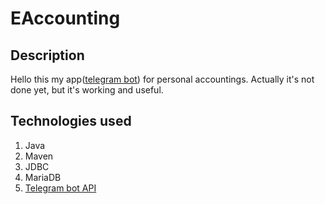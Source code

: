 # EAccounting

## Description
Hello this my app([telegram bot](https://t.me/E_Accounting_bot)) for personal accountings. Actually it's not done yet, but it's working and useful.

## Technologies used
1. Java
2. Maven
3. JDBC
4. MariaDB
5. [Telegram bot API](https://github.com/rubenlagus/TelegramBots)
